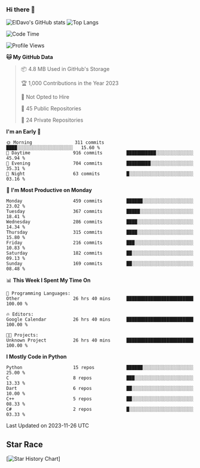 ### Hi there 👋
![ElDavo's GitHub stats](https://github-readme-stats.vercel.app/api?username=ElDavoo&show_icons=true&theme=chartreuse-dark)
![Top Langs](https://github-readme-stats.vercel.app/api/top-langs/?username=ElDavoo&theme=chartreuse-dark&layout=compact)

<!--START_SECTION:waka-->
![Code Time](http://img.shields.io/badge/Code%20Time-610%20hrs%2016%20mins-blue)

![Profile Views](http://img.shields.io/badge/Profile%20Views-5-blue)

**🐱 My GitHub Data** 

> 📦 4.8 MB Used in GitHub's Storage 
 > 
> 🏆 1,000 Contributions in the Year 2023
 > 
> 🚫 Not Opted to Hire
 > 
> 📜 45 Public Repositories 
 > 
> 🔑 24 Private Repositories 
 > 
**I'm an Early 🐤** 

```text
🌞 Morning                311 commits         ████░░░░░░░░░░░░░░░░░░░░░   15.60 % 
🌆 Daytime                916 commits         ███████████░░░░░░░░░░░░░░   45.94 % 
🌃 Evening                704 commits         █████████░░░░░░░░░░░░░░░░   35.31 % 
🌙 Night                  63 commits          █░░░░░░░░░░░░░░░░░░░░░░░░   03.16 % 
```
📅 **I'm Most Productive on Monday** 

```text
Monday                   459 commits         ██████░░░░░░░░░░░░░░░░░░░   23.02 % 
Tuesday                  367 commits         █████░░░░░░░░░░░░░░░░░░░░   18.41 % 
Wednesday                286 commits         ████░░░░░░░░░░░░░░░░░░░░░   14.34 % 
Thursday                 315 commits         ████░░░░░░░░░░░░░░░░░░░░░   15.80 % 
Friday                   216 commits         ███░░░░░░░░░░░░░░░░░░░░░░   10.83 % 
Saturday                 182 commits         ██░░░░░░░░░░░░░░░░░░░░░░░   09.13 % 
Sunday                   169 commits         ██░░░░░░░░░░░░░░░░░░░░░░░   08.48 % 
```


📊 **This Week I Spent My Time On** 

```text
💬 Programming Languages: 
Other                    26 hrs 40 mins      █████████████████████████   100.00 % 

🔥 Editors: 
Google Calendar          26 hrs 40 mins      █████████████████████████   100.00 % 

🐱‍💻 Projects: 
Unknown Project          26 hrs 40 mins      █████████████████████████   100.00 % 
```

**I Mostly Code in Python** 

```text
Python                   15 repos            ██████░░░░░░░░░░░░░░░░░░░   25.00 % 
C                        8 repos             ███░░░░░░░░░░░░░░░░░░░░░░   13.33 % 
Dart                     6 repos             ██░░░░░░░░░░░░░░░░░░░░░░░   10.00 % 
C++                      5 repos             ██░░░░░░░░░░░░░░░░░░░░░░░   08.33 % 
C#                       2 repos             █░░░░░░░░░░░░░░░░░░░░░░░░   03.33 % 
```




 Last Updated on 2023-11-26 UTC
<!--END_SECTION:waka-->

## Star Race

[![Star History Chart](https://api.star-history.com/svg?repos=ElDavoo/WhatsApp-Crypt14-Crypt15-Decrypter,ElDavoo/TuringOS,EliteAndroidApps/WhatsApp-Crypt12-Decrypter,KnugiHK/Whatsapp-Chat-Exporter&type=Date)]
